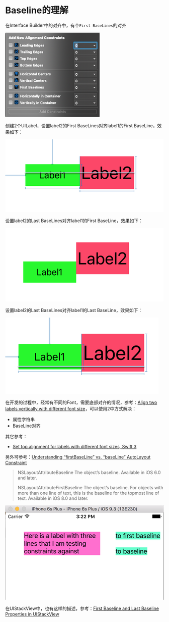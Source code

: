 # Baseline的理解

在Interface Builder中的对齐中，有个`First BaseLines`的对齐

![First BaseLines](https://github.com/winfredzen/iOS-UI/blob/master/images/002.png)

创建2个UILabel，设置label2的First BaseLines对齐label1的First BaseLine，效果如下：

![First BaseLines - First BaseLine](https://github.com/winfredzen/iOS-UI/blob/master/images/003.png)

设置label2的Last BaseLines对齐label1的First BaseLine，效果如下：

![Last BaseLines - First BaseLine](https://github.com/winfredzen/iOS-UI/blob/master/images/004.png)

设置label2的Last BaseLines对齐label1的Last BaseLine，效果如下：

![Last BaseLines - LastBaseLine](https://github.com/winfredzen/iOS-UI/blob/master/images/005.png)



在开发的过程中，经常有不同的Font，需要底部对齐的情况，参考：[Align two labels vertically with different font size](https://stackoverflow.com/questions/30455159/align-two-labels-vertically-with-different-font-size)，可以使用2中方式解决：

- 属性字符串
- BaseLine对齐

其它参考：

- [Set top alignment for labels with different font sizes, Swift 3](https://stackoverflow.com/questions/45249666/set-top-alignment-for-labels-with-different-font-sizes-swift-3)



另外可参考：[Understanding “firstBaseLine” vs. “baseLine” AutoLayout Constraint](https://stackoverflow.com/questions/36188488/understanding-firstbaseline-vs-baseline-autolayout-constraint)

> NSLayoutAttributeBaseline
> The object’s baseline.
> Available in iOS 6.0 and later.
>
> NSLayoutAttributeFirstBaseline
> The object’s baseline. For objects with more than one line of text, this is the baseline for the topmost line of text.
> Available in iOS 8.0 and later.

![006](https://github.com/winfredzen/iOS-UI/blob/master/images/006.png)



在UIStackView中，也有这样的描述，参考：[First Baseline and Last Baseline Properties in UIStackView](https://stackoverflow.com/questions/33932846/first-baseline-and-last-baseline-properties-in-uistackview)



